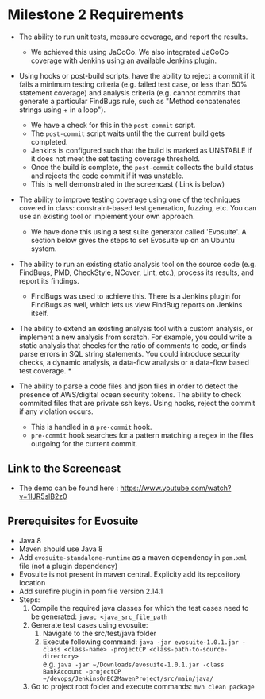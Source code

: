 # Milestone 2 Requirements

* The ability to run unit tests, measure coverage, and report the results.
	* We achieved this using JaCoCo. We also integrated JaCoCo coverage with Jenkins using an available Jenkins plugin.

* Using hooks or post-build scripts, have the ability to reject a commit if it fails a minimum testing criteria (e.g. failed test case, or less than 50% statement coverage) and analysis criteria (e.g. cannot commits that generate a particular FindBugs rule, such as "Method concatenates strings using + in a loop").
	* We have a check for this in the `post-commit` script. 
	* The `post-commit` script waits until the the current build gets completed.
	* Jenkins is configured such that the build is marked as UNSTABLE if it does not meet the set testing coverage threshold.
	* Once the build is complete, the `post-commit` collects the build status and rejects the code commit if it was unstable.
	* This is well demonstrated in the screencast ( Link is below)

* The ability to improve testing coverage using one of the techniques covered in class: constraint-based test generation, fuzzing, etc. You can use an existing tool or implement your own approach.
	* We have done this using a test suite generator called 'Evosuite'. A section below gives the steps to set Evosuite up on an Ubuntu system.

* The ability to run an existing static analysis tool on the source code (e.g. FindBugs, PMD, CheckStyle, NCover, Lint, etc.), process its results, and report its findings.
	* FindBugs was used to achieve this. There is a Jenkins plugin for FindBugs as well, which lets us view FindBug reports on Jenkins itself.

* The ability to extend an existing analysis tool with a custom analysis, or implement a new analysis from scratch. For example, you could write a static analysis that checks for the ratio of comments to code, or finds parse errors in SQL string statements. You could introduce security checks, a dynamic analysis, a data-flow analysis or a data-flow based test coverage.
	* 

* The ability to parse a code files and json files in order to detect the presence of AWS/digital ocean security tokens. The ability to check commited files that are private ssh keys. Using hooks, reject the commit if any violation occurs.
	* This is handled in a `pre-commit` hook.
	* `pre-commit` hook searches for a pattern matching a regex in the files outgoing for the current commit.

## Link to the Screencast 
* The demo can be found here : https://www.youtube.com/watch?v=1IJR5slB2z0

## Prerequisites for Evosuite
* Java 8
* Maven should use Java 8
* Add `evosuite-standalone-runtime` as a maven dependency in `pom.xml` file (not a plugin dependency)
* Evosuite is not present in maven central. Explicity add its repository location
* Add surefire plugin in pom file version 2.14.1
* Steps:
	1. Compile the required java classes for which the test cases need to be generated: `javac <java_src_file_path`
	2. Generate test cases using evosuite:
		1. Navigate to the src/test/java folder
		2. Execute following command:
		`java -jar evosuite-1.0.1.jar -class <class-name> -projectCP <class-path-to-source-directory>` <br>e.g. `java -jar ~/Downloads/evosuite-1.0.1.jar -class BankAccount -projectCP ~/devops/JenkinsOnEC2MavenProject/src/main/java/`
	3. Go to project root folder and execute commands: `mvn clean package`
